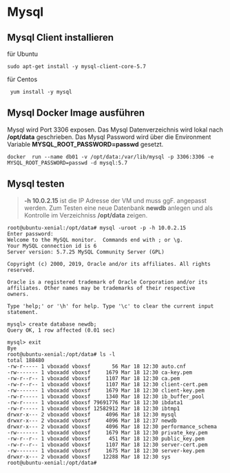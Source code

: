 # Mysql

## Mysql Client installieren

für Ubuntu

    sudo apt-get install -y mysql-client-core-5.7

für Centos

     yum install -y mysql



## Mysql Docker Image ausführen

Mysql wird Port 3306 exposen. Das Mysql Datenverzeichnis wird lokal nach **/opt/data** geschrieben. Das Mysql Password wird  über die Environment Variable **MYSQL_ROOT_PASSWORD=passwd** gesetzt.

    docker  run --name db01 -v /opt/data:/var/lib/mysql -p 3306:3306 -e MYSQL_ROOT_PASSWORD=passwd -d mysql:5.7


## Mysql testen

> **-h 10.0.2.15** ist die IP Adresse der VM und muss ggF. angepasst werden. Zum Testen eine neue Datenbank **newdb** anlegen und als Kontrolle im Verzeichniss **/opt/data** zeigen.

````
root@ubuntu-xenial:/opt/data# mysql -uroot -p -h 10.0.2.15
Enter password:
Welcome to the MySQL monitor.  Commands end with ; or \g.
Your MySQL connection id is 6
Server version: 5.7.25 MySQL Community Server (GPL)

Copyright (c) 2000, 2019, Oracle and/or its affiliates. All rights reserved.

Oracle is a registered trademark of Oracle Corporation and/or its
affiliates. Other names may be trademarks of their respective
owners.

Type 'help;' or '\h' for help. Type '\c' to clear the current input statement.

mysql> create database newdb;
Query OK, 1 row affected (0.01 sec)

mysql> exit
Bye
root@ubuntu-xenial:/opt/data# ls -l
total 188480
-rw-r----- 1 vboxadd vboxsf       56 Mar 18 12:30 auto.cnf
-rw------- 1 vboxadd vboxsf     1679 Mar 18 12:30 ca-key.pem
-rw-r--r-- 1 vboxadd vboxsf     1107 Mar 18 12:30 ca.pem
-rw-r--r-- 1 vboxadd vboxsf     1107 Mar 18 12:30 client-cert.pem
-rw------- 1 vboxadd vboxsf     1679 Mar 18 12:30 client-key.pem
-rw-r----- 1 vboxadd vboxsf     1340 Mar 18 12:30 ib_buffer_pool
-rw-r----- 1 vboxadd vboxsf 79691776 Mar 18 12:30 ibdata1
-rw-r----- 1 vboxadd vboxsf 12582912 Mar 18 12:30 ibtmp1
drwxr-x--- 2 vboxadd vboxsf     4096 Mar 18 12:30 mysql
drwxr-x--- 2 vboxadd vboxsf     4096 Mar 18 12:37 newdb
drwxr-x--- 2 vboxadd vboxsf     4096 Mar 18 12:30 performance_schema
-rw------- 1 vboxadd vboxsf     1679 Mar 18 12:30 private_key.pem
-rw-r--r-- 1 vboxadd vboxsf      451 Mar 18 12:30 public_key.pem
-rw-r--r-- 1 vboxadd vboxsf     1107 Mar 18 12:30 server-cert.pem
-rw------- 1 vboxadd vboxsf     1675 Mar 18 12:30 server-key.pem
drwxr-x--- 2 vboxadd vboxsf    12288 Mar 18 12:30 sys
root@ubuntu-xenial:/opt/data#
